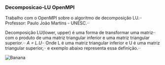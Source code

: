 ### Decomposicao-LU OpenMPI

   Trabalho com o OpenMPI sobre o algoritmo de decomposição LU.·· 
   Professor: Paulo João Martins - UNESC.··
   
   Decomposição LU(lower, upper) é uma forma de transformar uma matriz··
   com o produto de uma matriz triangular inferior e uma matriz triangular superior.··
                                                   *A = L.U*··
   Onde L é uma matriz triangular inferior e U é uma matriz triangular superior,··
   e exemplo abaixo representa essa definição.··
                  
  ![Banana](http://cdn.osxdaily.com/wp-content/uploads/2013/07/dancing-banana.gif "Olha a banana dançando!")
 
